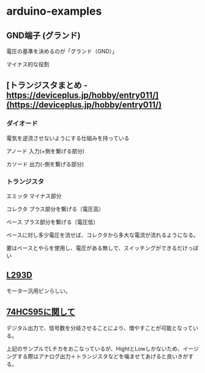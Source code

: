 # arduino-examples

## GND端子 (グランド)

電圧の基準を決めるのが「グランド（GND）」

マイナス的な役割

## [トランジスタまとめ - https://deviceplus.jp/hobby/entry011/](https://deviceplus.jp/hobby/entry011/)

### ダイオード

電気を逆流させないようにする仕組みを持っている

アノード 入力(+側を繋げる部分)

カソード 出力(-側を繋げる部分)

### トランジスタ

エミッタ マイナス部分

コレクタ プラス部分を繋げる（電圧高）

ベース プラス部分を繋げる（電圧低）

ベースに対し多少電圧を流せば、コレクタから多大な電流が流れるようになる。

要はベースとやらを使用し、電圧がある無しで、スイッチングができるだけっぽい

## [L293D](https://iot.keicode.com/arduino/arduino-l293d-dc-motor.php)

モーター汎用ピンらしい。

## [74HC595に関して](https://rephtone.com/electronics/arduino-74hc595/)

デジタル出力で、信号数を分岐させることにより、増やすことが可能となっている。

上記のサンプルでLチカをおこなっているが、HightとLowしかないため、イージングする際はアナログ出力＋トランジスタなどを噛ませてあげると良いきがする。


